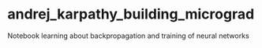 # andrej_karpathy_building_micrograd
Notebook learning about backpropagation and training of neural networks
